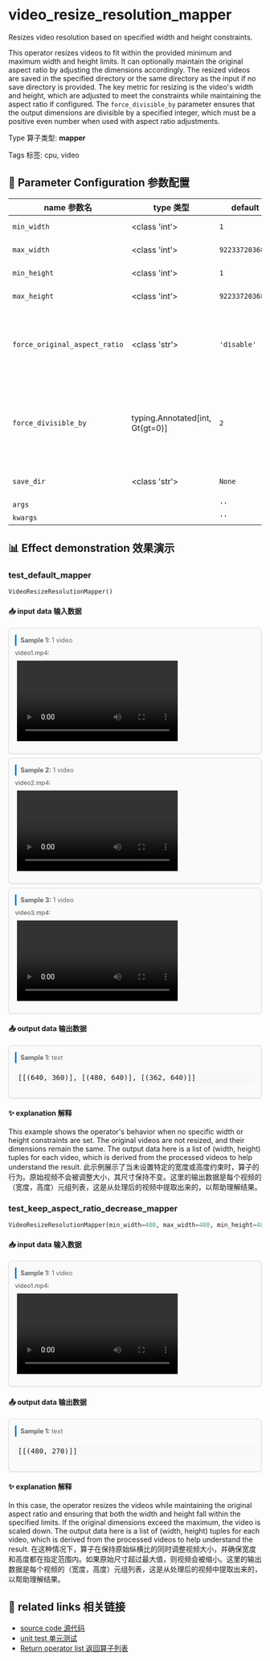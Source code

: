 # video_resize_resolution_mapper

Resizes video resolution based on specified width and height constraints.

This operator resizes videos to fit within the provided minimum and maximum width and
height limits. It can optionally maintain the original aspect ratio by adjusting the
dimensions accordingly. The resized videos are saved in the specified directory or the
same directory as the input if no save directory is provided. The key metric for
resizing is the video's width and height, which are adjusted to meet the constraints
while maintaining the aspect ratio if configured. The `force_divisible_by` parameter
ensures that the output dimensions are divisible by a specified integer, which must be a
positive even number when used with aspect ratio adjustments.

Type 算子类型: **mapper**

Tags 标签: cpu, video

## 🔧 Parameter Configuration 参数配置
| name 参数名 | type 类型 | default 默认值 | desc 说明 |
|--------|------|--------|------|
| `min_width` | <class 'int'> | `1` | Videos with width less than 'min_width' will be |
| `max_width` | <class 'int'> | `9223372036854775807` | Videos with width more than 'max_width' will be |
| `min_height` | <class 'int'> | `1` | Videos with height less than 'min_height' will be |
| `max_height` | <class 'int'> | `9223372036854775807` | Videos with height more than 'max_height' will be |
| `force_original_aspect_ratio` | <class 'str'> | `'disable'` | Enable decreasing or             increasing output video width or height if necessary             to keep the original aspect ratio, including ['disable',             'decrease', 'increase']. |
| `force_divisible_by` | typing.Annotated[int, Gt(gt=0)] | `2` | Ensures that both the output dimensions,             width and height, are divisible by the given integer when used             together with force_original_aspect_ratio, must be a positive             even number. |
| `save_dir` | <class 'str'> | `None` | The directory where generated video files will be stored. |
| `args` |  | `''` | extra args |
| `kwargs` |  | `''` | extra args |

## 📊 Effect demonstration 效果演示
### test_default_mapper
```python
VideoResizeResolutionMapper()
```

#### 📥 input data 输入数据
<div class="sample-card" style="border:1px solid #ddd; padding:12px; margin:8px 0; border-radius:6px; background:#fafafa; box-shadow:0 1px 3px rgba(0,0,0,0.1);"><div class="sample-header" style="background:#f8f9fa; padding:4px 8px; margin-bottom:6px; border-radius:3px; font-size:0.9em; color:#666; border-left:3px solid #007acc;"><strong>Sample 1:</strong> 1 video</div><div class="media-section" style="margin-bottom:8px;"><div class="media-label" style="font-size:0.85em; color:#666; margin-bottom:4px; font-weight:500;">video1.mp4:</div><div class="video-grid"><video src="../../../tests/ops/data/video1.mp4" controls width="320" style="margin:4px;"></video></div></div></div><div class="sample-card" style="border:1px solid #ddd; padding:12px; margin:8px 0; border-radius:6px; background:#fafafa; box-shadow:0 1px 3px rgba(0,0,0,0.1);"><div class="sample-header" style="background:#f8f9fa; padding:4px 8px; margin-bottom:6px; border-radius:3px; font-size:0.9em; color:#666; border-left:3px solid #007acc;"><strong>Sample 2:</strong> 1 video</div><div class="media-section" style="margin-bottom:8px;"><div class="media-label" style="font-size:0.85em; color:#666; margin-bottom:4px; font-weight:500;">video2.mp4:</div><div class="video-grid"><video src="../../../tests/ops/data/video2.mp4" controls width="320" style="margin:4px;"></video></div></div></div><div class="sample-card" style="border:1px solid #ddd; padding:12px; margin:8px 0; border-radius:6px; background:#fafafa; box-shadow:0 1px 3px rgba(0,0,0,0.1);"><div class="sample-header" style="background:#f8f9fa; padding:4px 8px; margin-bottom:6px; border-radius:3px; font-size:0.9em; color:#666; border-left:3px solid #007acc;"><strong>Sample 3:</strong> 1 video</div><div class="media-section" style="margin-bottom:8px;"><div class="media-label" style="font-size:0.85em; color:#666; margin-bottom:4px; font-weight:500;">video3.mp4:</div><div class="video-grid"><video src="../../../tests/ops/data/video3.mp4" controls width="320" style="margin:4px;"></video></div></div></div>

#### 📤 output data 输出数据
<div class="sample-card" style="border:1px solid #ddd; padding:12px; margin:8px 0; border-radius:6px; background:#fafafa; box-shadow:0 1px 3px rgba(0,0,0,0.1);"><div class="sample-header" style="background:#f8f9fa; padding:4px 8px; margin-bottom:6px; border-radius:3px; font-size:0.9em; color:#666; border-left:3px solid #007acc;"><strong>Sample 1:</strong> text</div><pre style="padding:6px; background:#f6f8fa; border-radius:4px; overflow-x:auto; white-space:pre; word-wrap:normal;">[[(640, 360)], [(480, 640)], [(362, 640)]]</pre></div>

#### ✨ explanation 解释
This example shows the operator's behavior when no specific width or height constraints are set. The original videos are not resized, and their dimensions remain the same. The output data here is a list of (width, height) tuples for each video, which is derived from the processed videos to help understand the result.
此示例展示了当未设置特定的宽度或高度约束时，算子的行为。原始视频不会被调整大小，其尺寸保持不变。这里的输出数据是每个视频的（宽度，高度）元组列表，这是从处理后的视频中提取出来的，以帮助理解结果。

### test_keep_aspect_ratio_decrease_mapper
```python
VideoResizeResolutionMapper(min_width=400, max_width=480, min_height=480, max_height=480, force_original_aspect_ratio='decrease')
```

#### 📥 input data 输入数据
<div class="sample-card" style="border:1px solid #ddd; padding:12px; margin:8px 0; border-radius:6px; background:#fafafa; box-shadow:0 1px 3px rgba(0,0,0,0.1);"><div class="sample-header" style="background:#f8f9fa; padding:4px 8px; margin-bottom:6px; border-radius:3px; font-size:0.9em; color:#666; border-left:3px solid #007acc;"><strong>Sample 1:</strong> 1 video</div><div class="media-section" style="margin-bottom:8px;"><div class="media-label" style="font-size:0.85em; color:#666; margin-bottom:4px; font-weight:500;">video1.mp4:</div><div class="video-grid"><video src="../../../tests/ops/data/video1.mp4" controls width="320" style="margin:4px;"></video></div></div></div>

#### 📤 output data 输出数据
<div class="sample-card" style="border:1px solid #ddd; padding:12px; margin:8px 0; border-radius:6px; background:#fafafa; box-shadow:0 1px 3px rgba(0,0,0,0.1);"><div class="sample-header" style="background:#f8f9fa; padding:4px 8px; margin-bottom:6px; border-radius:3px; font-size:0.9em; color:#666; border-left:3px solid #007acc;"><strong>Sample 1:</strong> text</div><pre style="padding:6px; background:#f6f8fa; border-radius:4px; overflow-x:auto; white-space:pre; word-wrap:normal;">[[(480, 270)]]</pre></div>

#### ✨ explanation 解释
In this case, the operator resizes the videos while maintaining the original aspect ratio and ensuring that both the width and height fall within the specified limits. If the original dimensions exceed the maximum, the video is scaled down. The output data here is a list of (width, height) tuples for each video, which is derived from the processed videos to help understand the result.
在这种情况下，算子在保持原始纵横比的同时调整视频大小，并确保宽度和高度都在指定范围内。如果原始尺寸超过最大值，则视频会被缩小。这里的输出数据是每个视频的（宽度，高度）元组列表，这是从处理后的视频中提取出来的，以帮助理解结果。


## 🔗 related links 相关链接
- [source code 源代码](../../../data_juicer/ops/mapper/video_resize_resolution_mapper.py)
- [unit test 单元测试](../../../tests/ops/mapper/test_video_resize_resolution_mapper.py)
- [Return operator list 返回算子列表](../../Operators.md)